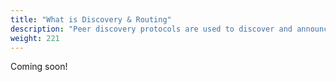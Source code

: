```yaml
---
title: "What is Discovery & Routing"
description: "Peer discovery protocols are used to discover and announce services to other peers."
weight: 221
---
```


Coming soon!
